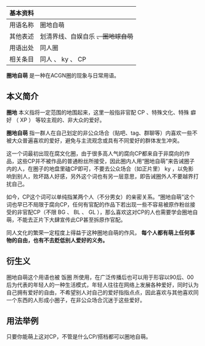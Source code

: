 |  **基本资料**  ||
|---|---|
|用语名称  |  圈地自萌   |
|其他表述  |  划清界线、自娱自乐 ~~、圈地球自萌~~  |
|用语出处  |  同人圈   |
|相关条目  |  同人  、  ky  、  CP   |
  
**圈地自萌** 是一种在ACGN圈的现象与日常用语。

##  本义简介

**圈地** 本义指将一定范围的地围起来，这里一般指非官配  CP  、特殊文化、特殊  癖好  （  XP  ）  等较主观的、非大众的爱好。

**圈地自萌** 指一群人在自己划定的非公众场合（贴吧、tag、群聊等）内喜欢一些不被大众普遍喜欢的爱好，避免与主流观念或具有不同爱好的群体发生冲突。

这一个词最初出现在腐文化圈，由于很多高人气的腐向CP都来自于非腐向的作品，这些CP并不被作品的普通粉丝所接受，因此圈内人用“圈地自萌”来告诫圈子内的人，在圈子的地盘里磕CP即可，不要去公众场合（如正片里）
ky  ，以免影响到别人，败坏路人好感，另外这个词也有另一层意思，即告诫圈外人不要越界打扰自己。

如今，CP这个词可以单纯指某两个人（不分男女）的亲密关系。“圈地自萌”这个词也早已不局限于腐向CP，任何有官配的作品下若出现一些不容易被原作粉丝接受的非官配CP（不限
BG  、  BL  、  GL  ），那么喜欢这对CP的人也需要学会圈地自萌，不能去正片下大肆宣传此CP甚至拆原作官配。

同人文化的繁荣一定程度上得益于这种圈地自萌的作风， **每个人都有萌上任何事物的自由，也有不去贬低别人爱好的义务。**

##  衍生义

圈地自萌这个用语也被  饭圈
所使用，在广泛传播后也可以用于形容以90后、00后为代表的年轻人的一种生活模式，年轻人往往在网络上发展各种爱好，同时认为自己拥有爱好的自由，不希望别人对自己的爱好指指点点，因此喜欢与其他喜欢同一个东西的人形成小圈子，在非公众场合沉迷于这些爱好。

##  用法举例

只要你能萌上这对CP，不管是什么CP/搭档都可以圈地自萌。

